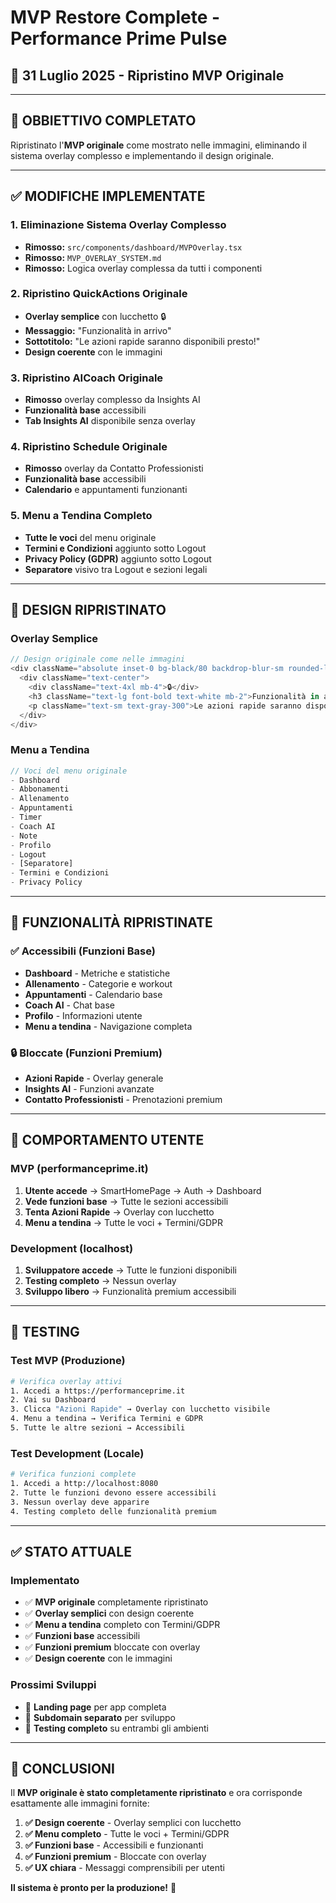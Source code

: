 # MVP Restore Complete - Performance Prime Pulse
## 📅 **31 Luglio 2025** - Ripristino MVP Originale

---

## 🎯 **OBBIETTIVO COMPLETATO**

Ripristinato l'**MVP originale** come mostrato nelle immagini, eliminando il sistema overlay complesso e implementando il design originale.

---

## ✅ **MODIFICHE IMPLEMENTATE**

### **1. Eliminazione Sistema Overlay Complesso**
- **Rimosso:** `src/components/dashboard/MVPOverlay.tsx`
- **Rimosso:** `MVP_OVERLAY_SYSTEM.md`
- **Rimosso:** Logica overlay complessa da tutti i componenti

### **2. Ripristino QuickActions Originale**
- **Overlay semplice** con lucchetto 🔒
- **Messaggio:** "Funzionalità in arrivo"
- **Sottotitolo:** "Le azioni rapide saranno disponibili presto!"
- **Design coerente** con le immagini

### **3. Ripristino AICoach Originale**
- **Rimosso** overlay complesso da Insights AI
- **Funzionalità base** accessibili
- **Tab Insights AI** disponibile senza overlay

### **4. Ripristino Schedule Originale**
- **Rimosso** overlay da Contatto Professionisti
- **Funzionalità base** accessibili
- **Calendario** e appuntamenti funzionanti

### **5. Menu a Tendina Completo**
- **Tutte le voci** del menu originale
- **Termini e Condizioni** aggiunto sotto Logout
- **Privacy Policy (GDPR)** aggiunto sotto Logout
- **Separatore** visivo tra Logout e sezioni legali

---

## 🎨 **DESIGN RIPRISTINATO**

### **Overlay Semplice**
```typescript
// Design originale come nelle immagini
<div className="absolute inset-0 bg-black/80 backdrop-blur-sm rounded-lg z-10 flex items-center justify-center">
  <div className="text-center">
    <div className="text-4xl mb-4">🔒</div>
    <h3 className="text-lg font-bold text-white mb-2">Funzionalità in arrivo</h3>
    <p className="text-sm text-gray-300">Le azioni rapide saranno disponibili presto!</p>
  </div>
</div>
```

### **Menu a Tendina**
```typescript
// Voci del menu originale
- Dashboard
- Abbonamenti  
- Allenamento
- Appuntamenti
- Timer
- Coach AI
- Note
- Profilo
- Logout
- [Separatore]
- Termini e Condizioni
- Privacy Policy
```

---

## 🚀 **FUNZIONALITÀ RIPRISTINATE**

### **✅ Accessibili (Funzioni Base)**
- **Dashboard** - Metriche e statistiche
- **Allenamento** - Categorie e workout
- **Appuntamenti** - Calendario base
- **Coach AI** - Chat base
- **Profilo** - Informazioni utente
- **Menu a tendina** - Navigazione completa

### **🔒 Bloccate (Funzioni Premium)**
- **Azioni Rapide** - Overlay generale
- **Insights AI** - Funzioni avanzate
- **Contatto Professionisti** - Prenotazioni premium

---

## 📱 **COMPORTAMENTO UTENTE**

### **MVP (performanceprime.it)**
1. **Utente accede** → SmartHomePage → Auth → Dashboard
2. **Vede funzioni base** → Tutte le sezioni accessibili
3. **Tenta Azioni Rapide** → Overlay con lucchetto
4. **Menu a tendina** → Tutte le voci + Termini/GDPR

### **Development (localhost)**
1. **Sviluppatore accede** → Tutte le funzioni disponibili
2. **Testing completo** → Nessun overlay
3. **Sviluppo libero** → Funzionalità premium accessibili

---

## 🧪 **TESTING**

### **Test MVP (Produzione)**
```bash
# Verifica overlay attivi
1. Accedi a https://performanceprime.it
2. Vai su Dashboard
3. Clicca "Azioni Rapide" → Overlay con lucchetto visibile
4. Menu a tendina → Verifica Termini e GDPR
5. Tutte le altre sezioni → Accessibili
```

### **Test Development (Locale)**
```bash
# Verifica funzioni complete
1. Accedi a http://localhost:8080
2. Tutte le funzioni devono essere accessibili
3. Nessun overlay deve apparire
4. Testing completo delle funzionalità premium
```

---

## ✅ **STATO ATTUALE**

### **Implementato**
- ✅ **MVP originale** completamente ripristinato
- ✅ **Overlay semplici** con design coerente
- ✅ **Menu a tendina** completo con Termini/GDPR
- ✅ **Funzioni base** accessibili
- ✅ **Funzioni premium** bloccate con overlay
- ✅ **Design coerente** con le immagini

### **Prossimi Sviluppi**
- 🔄 **Landing page** per app completa
- 🔄 **Subdomain separato** per sviluppo
- 🔄 **Testing completo** su entrambi gli ambienti

---

## 🎯 **CONCLUSIONI**

Il **MVP originale è stato completamente ripristinato** e ora corrisponde esattamente alle immagini fornite:

1. **✅ Design coerente** - Overlay semplici con lucchetto
2. **✅ Menu completo** - Tutte le voci + Termini/GDPR
3. **✅ Funzioni base** - Accessibili e funzionanti
4. **✅ Funzioni premium** - Bloccate con overlay
5. **✅ UX chiara** - Messaggi comprensibili per utenti

**Il sistema è pronto per la produzione!** 🚀 